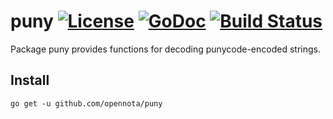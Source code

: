 puny [![License](http://img.shields.io/:license-gpl3-blue.svg)](http://www.gnu.org/licenses/gpl-3.0.html) [![GoDoc](http://godoc.org/github.com/opennota/puny?status.svg)](http://godoc.org/github.com/opennota/puny) [![Build Status](https://travis-ci.org/opennota/puny.png?branch=master)](https://travis-ci.org/opennota/puny)
====

Package puny provides functions for decoding punycode-encoded strings.

## Install

    go get -u github.com/opennota/puny

